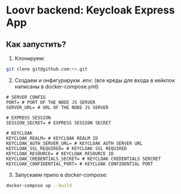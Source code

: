 # Loovr backend: Keycloak Express App

## Как запустить?

1. Клонируем:

```bash
git clone git@github.com:<>.git
```

2. Создаем и онфигурирукм .env: (все креды для входа в кейклок написаны в docker-compose.yml)

```dosini
# SERVER CONFIG
PORT= # PORT OF THE NODE JS SERVER
SERVER_URL= # URL OF THE NODE JS SERVER

# EXPRESS SESSION
SESSION_SECRET= # EXPRESS SESSION SECRET

# KEYCLOAK
KEYCLOAK_REALM= # KEYCLOAK REALM ID
KEYCLOAK_AUTH_SERVER_URL= # KEYCLOAK AUTH SERVER URL
KEYCLOAK_SSL_REQUIRED= # KEYCLOAK SSL REQUIRED
KEYCLOAK_RESOURCE= # KEYCLOAK RESOURCE ID
KEYCLOAK_CREDENTIALS_SECRET= # KEYCLOAK CREDENTIALS SERCRET
KEYCLOAK_CONFIDENTIAL_PORT= # KEYCLOAK CONFIDENTIAL PORT
```

3. Запускаем прило в docker-compose:

```bash
docker-compose up --build
```
